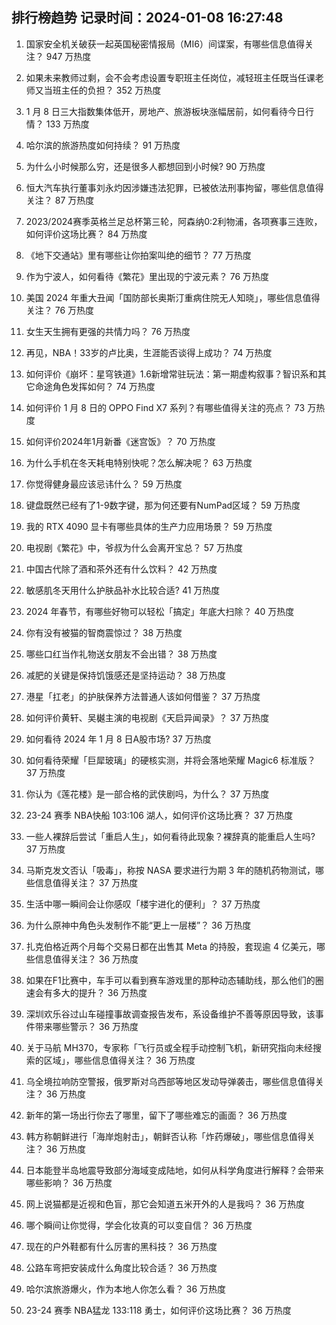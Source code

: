 
## 排行榜趋势 记录时间：2024-01-08 16:27:48
  
  1. 国家安全机关破获一起英国秘密情报局（MI6）间谍案，有哪些信息值得关注？ 947 万热度
    
  2. 如果未来教师过剩，会不会考虑设置专职班主任岗位，减轻班主任既当任课老师又当班主任的负担？ 352 万热度
    
  3. 1 月 8 日三大指数集体低开，房地产、旅游板块涨幅居前，如何看待今日行情？ 133 万热度
    
  4. 哈尔滨的旅游热度如何持续？ 91 万热度
    
  5. 为什么小时候那么穷，还是很多人都想回到小时候? 90 万热度
    
  6. 恒大汽车执行董事刘永灼因涉嫌违法犯罪，已被依法刑事拘留，哪些信息值得关注？ 87 万热度
    
  7. 2023/2024赛季英格兰足总杯第三轮，阿森纳0:2利物浦，各项赛事三连败，如何评价这场比赛？ 84 万热度
    
  8. 《地下交通站》里有哪些让你拍案叫绝的细节？ 77 万热度
    
  9. 作为宁波人，如何看待《繁花》里出现的宁波元素？ 76 万热度
    
  10. 美国 2024 年重大丑闻「国防部长奥斯汀重病住院无人知晓」，哪些信息值得关注？ 76 万热度
    
  11. 女生天生拥有更强的共情力吗？ 76 万热度
    
  12. 再见，NBA！33岁的卢比奥，生涯能否谈得上成功？ 74 万热度
    
  13. 如何评价《崩坏：星穹铁道》1.6新增常驻玩法：第一期虚构叙事？智识系和其它命途角色发挥如何？ 74 万热度
    
  14. 如何评价 1 月 8 日的 OPPO Find X7 系列？有哪些值得关注的亮点？ 73 万热度
    
  15. 如何评价2024年1月新番《迷宫饭》？ 70 万热度
    
  16. 为什么手机在冬天耗电特别快呢？怎么解决呢？ 63 万热度
    
  17. 你觉得健身最应该忌讳什么？ 59 万热度
    
  18. 键盘既然已经有了1-9数字键，那为何还要有NumPad区域？ 59 万热度
    
  19. 我的 RTX 4090 显卡有哪些具体的生产力应用场景？ 59 万热度
    
  20. 电视剧《繁花》中，爷叔为什么会离开宝总？ 57 万热度
    
  21. 中国古代除了酒和茶外还有什么饮料？ 42 万热度
    
  22. 敏感肌冬天用什么护肤品补水比较合适? 41 万热度
    
  23. 2024 年春节，有哪些好物可以轻松「搞定」年底大扫除？ 40 万热度
    
  24. 你有没有被猫的智商震惊过？ 38 万热度
    
  25. 哪些口红当作礼物送女朋友不会出错？ 38 万热度
    
  26. 减肥的关键是保持饥饿感还是坚持运动？ 38 万热度
    
  27. 港星「扛老」的护肤保养方法普通人该如何借鉴？ 37 万热度
    
  28. 如何评价黄轩、吴樾主演的电视剧《天启异闻录》？ 37 万热度
    
  29. 如何看待 2024 年 1 月 8 日A股市场? 37 万热度
    
  30. 如何看待荣耀「巨犀玻璃」的硬核实测，并将会落地荣耀 Magic6 标准版？ 37 万热度
    
  31. 你认为《莲花楼》是一部合格的武侠剧吗，为什么？ 37 万热度
    
  32. 23-24 赛季 NBA快船 103:106 湖人，如何评价这场比赛？ 37 万热度
    
  33. 一些人裸辞后尝试「重启人生」，如何看待此现象？裸辞真的能重启人生吗? 37 万热度
    
  34. 马斯克发文否认「吸毒」，称按 NASA 要求进行为期 3 年的随机药物测试，哪些信息值得关注？ 37 万热度
    
  35. 生活中哪一瞬间会让你感叹「楼宇进化的便利」？ 37 万热度
    
  36. 为什么原神中角色头发制作不能“更上一层楼”？ 36 万热度
    
  37. 扎克伯格近两个月每个交易日都在出售其 Meta 的持股，套现逾 4 亿美元，哪些信息值得关注？ 36 万热度
    
  38. 如果在F1比赛中，车手可以看到赛车游戏里的那种动态辅助线，那么他们的圈速会有多大的提升？ 36 万热度
    
  39. 深圳欢乐谷过山车碰撞事故调查报告发布，系设备维护不善等原因导致，该事件带来哪些警示？ 36 万热度
    
  40. 关于马航 MH370，专家称「飞行员或全程手动控制飞机，新研究指向未经搜索的区域」，哪些信息值得关注？ 36 万热度
    
  41. 乌全境拉响防空警报，俄罗斯对乌西部等地区发动导弹袭击，哪些信息值得关注？ 36 万热度
    
  42. 新年的第一场出行你去了哪里，留下了哪些难忘的画面？ 36 万热度
    
  43. 韩方称朝鲜进行「海岸炮射击」，朝鲜否认称「炸药爆破」，哪些信息值得关注？ 36 万热度
    
  44. 日本能登半岛地震导致部分海域变成陆地，如何从科学角度进行解释？会带来哪些影响？ 36 万热度
    
  45. 网上说猫都是近视和色盲，那它会知道五米开外的人是我吗？ 36 万热度
    
  46. 哪个瞬间让你觉得，学会化妆真的可以变自信？ 36 万热度
    
  47. 现在的户外鞋都有什么厉害的黑科技？ 36 万热度
    
  48. 公路车弯把安装成什么角度比较合适？ 36 万热度
    
  49. 哈尔滨旅游爆火，作为本地人你怎么看？ 36 万热度
    
  50. 23-24 赛季 NBA猛龙 133:118 勇士，如何评价这场比赛？ 36 万热度
    